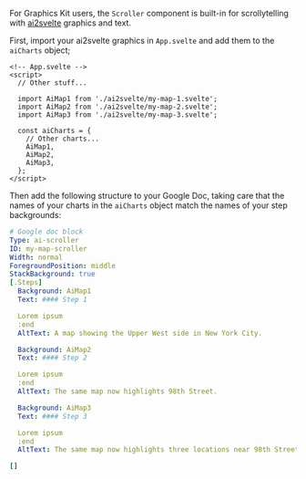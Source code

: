 For Graphics Kit users, the `Scroller` component is built-in for scrollytelling with [ai2svelte](https://github.com/reuters-graphics/ai2svelte) graphics and text.

First, import your ai2svelte graphics in `App.svelte` and add them to the `aiCharts` object;

```svelte
<!-- App.svelte -->
<script>
  // Other stuff...

  import AiMap1 from './ai2svelte/my-map-1.svelte';
  import AiMap2 from './ai2svelte/my-map-2.svelte';
  import AiMap3 from './ai2svelte/my-map-3.svelte';

  const aiCharts = {
    // Other charts...
    AiMap1,
    AiMap2,
    AiMap3,
  };
</script>
```

Then add the following structure to your Google Doc, taking care that the names of your charts in the `aiCharts` object match the names of your step backgrounds:

```yaml
# Google doc block
Type: ai-scroller
ID: my-map-scroller
Width: normal
ForegroundPosition: middle
StackBackground: true
[.Steps]
  Background: AiMap1
  Text: #### Step 1

  Lorem ipsum
  :end
  AltText: A map showing the Upper West side in New York City.

  Background: AiMap2
  Text: #### Step 2

  Lorem ipsum
  :end
  AltText: The same map now highlights 98th Street.

  Background: AiMap3
  Text: #### Step 3

  Lorem ipsum
  :end
  AltText: The same map now highlights three locations near 98th Street where something particulary important happened.

[]

```
